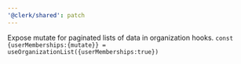 ```yaml
---
'@clerk/shared': patch
---
```


Expose mutate for paginated lists of data in organization hooks.
`const {userMemberships:{mutate}} = useOrganizationList({userMemberships:true})`
